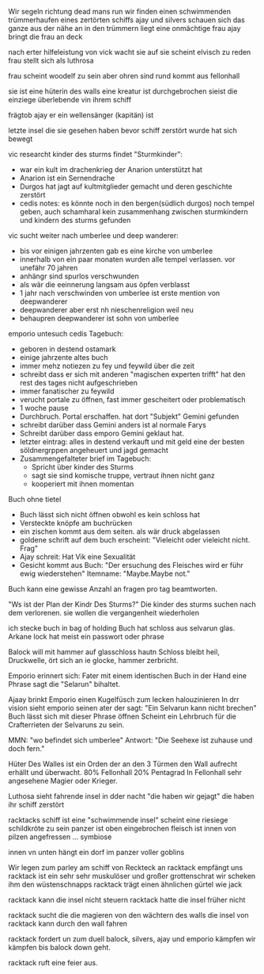 Wir segeln richtung dead mans run
wir finden einen schwimmenden trümmerhaufen eines zertörten schiffs
ajay und silvers schauen sich das ganze aus der nähe an
in den trümmern liegt eine onmächtige frau
ajay bringt die frau an deck

nach erter hilfeleistung von vick wacht sie auf
sie scheint elvisch zu reden
frau stellt sich als luthrosa

frau scheint woodelf zu sein aber ohren sind rund
kommt aus fellonhall

sie ist eine hüterin des walls
eine kreatur ist durchgebrochen
 sieist die einziege überlebende vin ihrem schiff    

frägtob ajay er ein wellensänger (kapitän) ist

letzte insel die sie gesehen haben bevor schiff zerstört wurde hat sich bewegt

vic researcht kinder des sturms
findet "Sturmkinder":
- war ein kult im drachenkrieg der Anarion unterstützt hat
-  Anarion ist ein Sernendrache
- Durgos hat jagt auf kultmitglieder gemacht und deren geschichte zerstört
- cedis notes: es könnte noch in den bergen(südlich durgos) noch tempel geben, auch schamharal
kein zusammenhang zwischen sturmkindern und kindern des sturms gefunden

vic sucht weiter nach umberlee und deep wanderer:
- bis vor einigen jahrzenten gab es eine kirche von umberlee
- innerhalb von ein paar monaten wurden alle tempel verlassen. vor unefähr 70 jahren
- anhängr sind spurlos verschwunden
- als wär die eeinnerung langsam aus öpfen verblasst
- 1 jahr nach verschwinden von umberlee ist erste mention von deepwanderer
- deepwanderer aber erst nh nieschenreligion weil neu
- behaupren deepwanderer ist sohn von umberlee

emporio untesuch cedis Tagebuch:
- geboren in destend ostamark
- einige jahrzente altes buch
- immer mehz notiezen zu fey und feywild  über die zeit
- schreibt dass er sich mit anderen "magischen experten trifft" hat den rest des tages nicht aufgeschrieben
- immer fanatischer zu feywild
- verucht portale zu öffnen, fast immer gescheitert oder problematisch
- 1 woche pause
- Durchbruch. Portal erschaffen. hat dort "Subjekt" Gemini gefunden
- schreibt darüber dass Gemini anders ist al normale Farys
- Schreibt darüber dass emporo Gemini geklaut hat.
- letzter eintrag: alles in destend verkauft und mit geld eine der besten söldnergrppen angeheuert und jagd gemacht
- Zusammengefalteter brief im Tagebuch:
	- Spricht über kinder des Sturms
	- sagt sie sind komische truppe, vertraut ihnen nicht ganz
	- kooperiert mit ihnen momentan

Buch ohne tietel
- Buch lässt sich nicht öffnen obwohl es kein schloss hat
- Versteckte knöpfe am buchrücken
- ein zischen kommt aus dem seiten. als wär druck abgelassen
- goldene schrift auf dem buch erscheint: "Vieleicht oder vieleicht nicht. Frag"
- Ajay schreit: Hat Vik eine Sexualität
- Gesicht kommt aus Buch: "Der ersuchung des Fleisches wird er führ ewig wiederstehen"
Itemname: "Maybe.Maybe not."

Buch kann eine gewisse Anzahl an fragen pro tag beamtworten.

"Ws ist der Plan der Kindr Des Sturms?"
Die kinder des sturms suchen nach dem verlorenen. sie wollen die vergangenheit wiederholen

ich stecke buch  in bag of holding
Buch hat schloss aus selvarun glas.
Arkane lock hat meist ein passwort oder phrase

Balock will mit hammer auf glasschloss hautn
Schloss bleibt heil, Druckwelle, ört sich an ie glocke, hammer zerbricht.

Emporio erinnert sich: Fater mit einem identischen Buch in der Hand eine Phrase sagt die "Selarun" bihaltet.

Ajaay brinkt Emporio einen Kugelfüsch zum lecken halouzinieren
In drr vision sieht emporio seinen ater der sagt: "Ein Selvarun kann nicht brechen"
 Buch lässt sich mit dieser Phrase öffnen
Scheint ein Lehrbruch für die Crafterrieten der Selvaruns zu sein.

MMN: "wo befindet sich umberlee"
Antwort: "Die Seehexe ist zuhause und doch fern."

Hüter Des Walles ist ein Orden der an den 3 Türmen den Wall aufrecht erhällt und überwacht.
80% Fellonhall 20% Pentagrad
In Fellonhall sehr angesehene Magier oder Krieger.

Luthosa sieht fahrende insel in dder nacht
"die haben wir gejagt" die haben ihr schiff zerstört

racktacks schiff ist eine "schwimmende insel"
scheint eine riesiege schildkröte zu sein
panzer ist oben eingebrochen
fleisch ist innen von pilzen angefressen ... symbiose

innen vn unten hängt ein dorf im panzer voller goblins

Wir legen zum parley am schiff von Reckteck an
racktack empfängt uns
racktack ist ein sehr sehr muskulöser und großer grottenschrat
wir scheken ihm den wüstenschnapps
racktack trägt einen ähnlichen gürtel wie jack

racktack kann die insel nicht steuern
racktack hatte die insel früher nicht

racktack sucht die die magieren von den wächtern des walls
die insel von racktack kann durch den wall fahren

racktack fordert un zum duell
balock, silvers, ajay und emporio kämpfen
wir kämpfen bis balock down geht.

racktack ruft eine feier aus.
